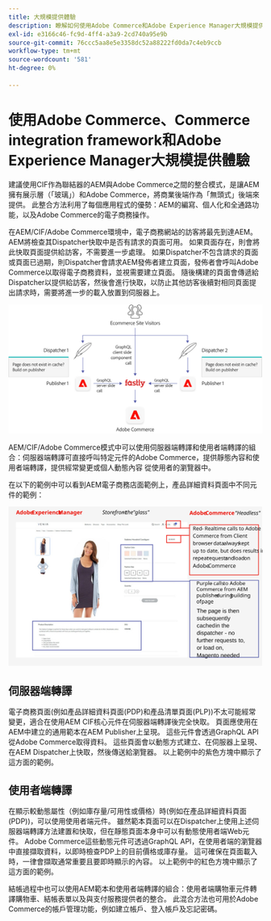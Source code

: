 ```yaml
---
title: 大規模提供體驗
description: 瞭解如何使用Adobe Commerce和Adobe Experience Manager大規模提供體驗。
exl-id: e3166c46-fc9d-4ff4-a3a9-2cd740a95e9b
source-git-commit: 76ccc5aa8e5e3358dc52a88222fd0da7c4eb9ccb
workflow-type: tm+mt
source-wordcount: '581'
ht-degree: 0%

---
```


# 使用Adobe Commerce、Commerce integration framework和Adobe Experience Manager大規模提供體驗

建議使用CIF作為聯結器的AEM與Adobe Commerce之間的整合模式，是讓AEM擁有展示層（「玻璃」）和Adobe Commerce，將商業後端作為「無頭式」後端來提供。 此整合方法利用了每個應用程式的優勢：AEM的編寫、個人化和全通路功能，以及Adobe Commerce的電子商務操作。

在AEM/CIF/Adobe Commerce環境中，電子商務網站的訪客將最先到達AEM。 AEM將檢查其Dispatcher快取中是否有請求的頁面可用。 如果頁面存在，則會將此快取頁面提供給訪客，不需要進一步處理。 如果Dispatcher不包含請求的頁面或頁面已過期，則Dispatcher會請求AEM發佈者建立頁面，發佈者會呼叫Adobe Commerce以取得電子商務資料，並視需要建立頁面。 隨後構建的頁面會傳遞給Dispatcher以提供給訪客，然後會進行快取，以防止其他訪客後續對相同頁面提出請求時，需要將進一步的載入放置到伺服器上。

![AdobeExperience Manager與Adobe Commerce架構的概觀圖表](../assets/commerce-at-scale/overview.png)

AEM/CIF/Adobe Commerce模式中可以使用伺服器端轉譯和使用者端轉譯的組合：伺服器端轉譯可直接呼叫特定元件的Adobe Commerce，提供靜態內容和使用者端轉譯，提供經常變更或個人動態內容
從使用者的瀏覽器中。

在以下的範例中可以看到AEM電子商務店面範例上，產品詳細資料頁面中不同元件的範例：

![AdobeExperience Manager與Adobe Commerce架構的概觀圖表](../assets/commerce-at-scale/product-details-page.svg)

## 伺服器端轉譯

電子商務頁面(例如產品詳細資料頁面(PDP)和產品清單頁面(PLP))不太可能經常變更，適合在使用AEM CIF核心元件在伺服器端轉譯後完全快取。 頁面應使用在AEM中建立的通用範本在AEM Publisher上呈現。 這些元件會透過GraphQL API從Adobe Commerce取得資料。 這些頁面會以動態方式建立、在伺服器上呈現、在AEM Dispatcher上快取，然後傳送給瀏覽器。 以上範例中的紫色方塊中顯示了這方面的範例。

## 使用者端轉譯

在顯示較動態屬性（例如庫存量/可用性或價格）時(例如在產品詳細資料頁面(PDP))，可以使用使用者端元件。 雖然範本頁面可以在Dispatcher上使用上述伺服器端轉譯方法建置和快取，但在靜態頁面本身中可以有動態使用者端Web元件。 Adobe Commerce這些動態元件可透過GraphQL API，在使用者端的瀏覽器中直接擷取資料，以即時檢查PDP上的目前價格或庫存量。 這可確保在頁面載入時，一律會擷取通常重要且要即時顯示的內容。 以上範例中的紅色方塊中顯示了這方面的範例。

結帳過程中也可以使用AEM範本和使用者端轉譯的組合：使用者端購物車元件轉譯購物車、結帳表單以及與支付服務提供者的整合。 此混合方法也可用於Adobe Commerce的帳戶管理功能，例如建立帳戶、登入帳戶及忘記密碼。
